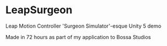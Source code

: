# LeapSurgeon
Leap Motion Controller 'Surgeon Simulator'-esque Unity 5 demo

Made in 72 hours as part of my application to Bossa Studios

